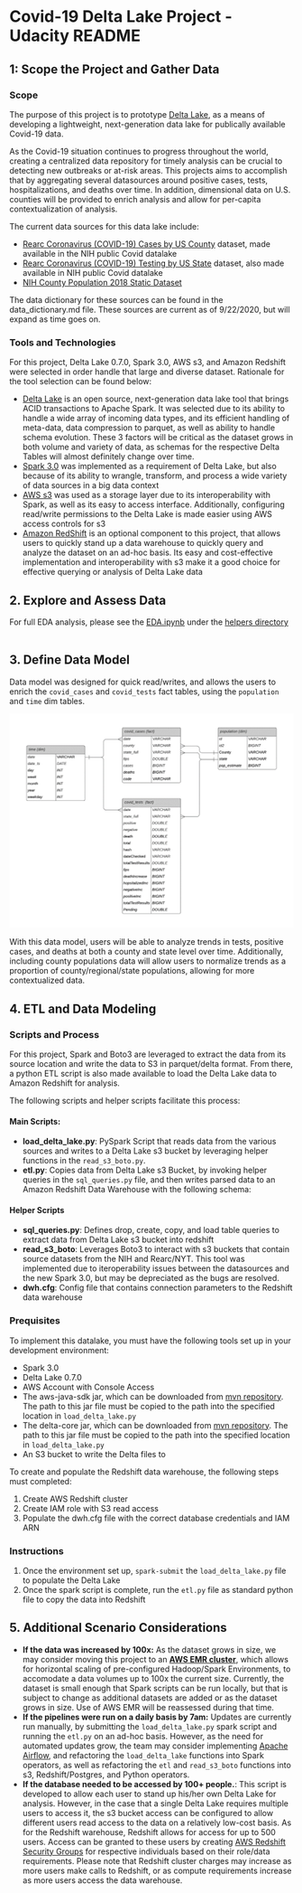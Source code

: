   # Covid-19 Delta Lake Project - Udacity README


## 1: Scope the Project and Gather Data

### Scope
The purpose of this project is to prototype [Delta Lake](https://delta.io/), as a means of developing a lightweight, next-generation data lake for publically available Covid-19 data. 

As the Covid-19 situation continues to progress throughout the world, creating a centralized data repository for timely analysis can be crucial to detecting new outbreaks or at-risk areas. This projects aims to accomplish that by aggregating several datasources around positive cases, tests, hospitalizations, and deaths over time. In addition, dimensional data on U.S. counties will be provided to enrich analysis and allow for per-capita contextualization of analysis.

The current data sources for this data lake include:

- [Rearc Coronavirus (COVID-19) Cases by US County](https://aws.amazon.com/marketplace/pp/Coronavirus-COVID-19-Data-in-the-United-States-The/prodview-jmb464qw2yg74#overview) dataset, made available in the NIH public Covid datalake
- [Rearc Coronavirus (COVID-19) Testing by US State](https://aws.amazon.com/marketplace/pp/Coronavirus-COVID-19-Data-in-the-United-States-The/prodview-jmb464qw2yg74#overview) dataset, also made available in NIH public Covid datalake
- [NIH County Population 2018 Static Dataset](https://dj2taa9i652rf.cloudfront.net/)

The data dictionary for these sources can be found in the data_dictionary.md file. These sources are current as of 9/22/2020, but will expand as time goes on.

### Tools and Technologies
For this project, Delta Lake 0.7.0, Spark 3.0, AWS s3, and Amazon Redshift were selected in order handle that large and diverse dataset. Rationale for the tool selection can be found below:
- [Delta Lake](https://delta.io/) is an open source, next-generation data lake tool that brings ACID transactions to Apache Spark. It was selected due to its ability to handle a wide array of incoming data types, and its efficient handling of meta-data, data compression to parquet, as well as ability to handle schema evolution. These 3 factors will be critical as the dataset grows in both volume and variety of data, as schemas for the respective Delta Tables will almost definitely change over time.
- [Spark 3.0](https://spark.apache.org/docs/latest/) was implemented as a requirement of Delta Lake, but also because of its ability to wrangle, transform, and process a wide variety of data sources in a big data context
- [AWS s3](https://aws.amazon.com/s3/) was used as a storage layer due to its interoperability with Spark, as well as its easy to access interface. Additionally, configuring read/write permissions to the Delta Lake is made easier using AWS access controls for s3
- [Amazon RedShift](https://aws.amazon.com/redshift/) is an optional  component to this project, that allows users to quickly stand up a data warehouse to quickly query and analyze the dataset on an ad-hoc basis. Its easy and cost-effective implementation and interoperability with s3 make it a good choice for effective querying or analysis of Delta Lake data 

## 2. Explore and Assess Data

For full EDA analysis, please see the [EDA.ipynb](https://github.com/bendoan4366/covid_19_delta_lake/blob/master/helpers/EDA.ipynb) under the [helpers directory](https://github.com/bendoan4366/covid_19_delta_lake/tree/master/helpers)
<br>
<br>
## 3. Define Data Model
Data model was designed for quick read/writes, and allows the users to enrich the <code>covid_cases</code> and <code>covid_tests</code> fact tables, using the <code>population</code> and <code>time</code> dim tables. 

![schema](images/warehouse_schema.png)

With this data model, users will be able to analyze trends in tests, positive cases, and deaths at both a county and state level over time. Additionally, including county populations data will allow users to normalize trends as a proportion of county/regional/state populations, allowing for more contextualized data.

## 4. ETL and Data Modeling

### Scripts and Process
For this project, Spark and Boto3 are leveraged to extract the data from its source location and write the data to S3 in parquet/delta format. From there, a python ETL script is also made available to load the Delta Lake data to Amazon Redshift for analysis.

The following scripts and helper scripts facilitate this process:

#### Main Scripts:
- **load_delta_lake.py**: PySpark Script that reads data from the various sources and writes to a Delta Lake s3 bucket by leveraging helper functions in the <code>read_s3_boto.py</code>.
- **etl.py**: Copies data from Delta Lake s3 Bucket, by invoking helper queries in the <code>sql_queries.py</code> file, and then writes parsed data to an Amazon Redshift Data Warehouse with the following schema:

#### Helper Scripts
- **sql_queries.py**: Defines drop, create, copy, and load table queries to extract data from Delta Lake s3 bucket into redshift
- **read_s3_boto**: Leverages Boto3 to interact with s3 buckets that contain source datasets from the NIH and Rearc/NYT. This tool was implemented due to iteroperability issues between the datasources and the new Spark 3.0, but may be depreciated as the bugs are resolved.
- **dwh.cfg**: Config file that contains connection parameters to the Redshift data warehouse

### Prequisites
To implement this datalake, you must have the following tools set up in your development environment:
- Spark 3.0
- Delta Lake 0.7.0
- AWS Account with Console Access
- The aws-java-sdk jar, which can be downloaded from [mvn repository](https://mvnrepository.com/artifact/com.amazonaws/aws-java-sdk). The path to this jar file must be copied to the path into the specified location in <code>load_delta_lake.py</code>
- The delta-core jar, which can be downloaded from [mvn repository](https://mvnrepository.com/artifact/io.delta/delta-core). The path to this jar file must be copied to the path into the specified location in <code>load_delta_lake.py</code>
- An S3 bucket to write the Delta files to

To create and populate the Redshift data warehouse, the following steps must completed:
1. Create AWS Redshift cluster 
2. Create IAM role with S3 read access
3. Populate the dwh.cfg file with the correct database credentials and IAM ARN

### Instructions

1. Once the environment set up, <code>spark-submit</code> the <code>load_delta_lake.py</code> file to populate the Delta Lake
2. Once the spark script is complete, run the <code>etl.py</code> file as standard python file to copy the data into Redshift  

## 5. Additional Scenario Considerations
- **If the data was increased by 100x:** As the dataset grows in size, we may consider moving this project to an [**AWS EMR cluster**](https://aws.amazon.com/emr/), which allows for horizontal scaling of pre-configured Hadoop/Spark Environments, to accomodate a data volumes up to 100x the current size. Currently, the dataset is small enough that Spark scripts can be run locally, but that is subject to change as additional datasets are added or as the dataset grows in size. Use of AWS EMR will be reassessed during that time.
- **If the pipelines were run on a daily basis by 7am:** Updates are currently run manually, by submitting the <code>load_delta_lake.py</code> spark script and running the <code>etl.py</code> on an ad-hoc basis. However, as the need for automated updates grow, the team may consider implementing [Apache Airflow](https://airflow.apache.org/), and refactoring the <code>load_delta_lake</code> functions into Spark operators, as well as refactoring the <code>etl</code> and <code>read_s3_boto</code> functions into s3, Redshift/Postgres, and Python operators.
- **If the database needed to be accessed by 100+ people.**: This script is developed to allow each user to stand up his/her own Delta Lake for analysis. However, in the case that a single Delta Lake requires multiple users to access it, the s3 bucket access can be configured to allow different users read access to the data on a relatively low-cost basis. As for the Redshift warehouse, Redshift allows for access for up to 500 users. Access can be granted to these users by creating [AWS Redshift Security Groups](https://docs.aws.amazon.com/redshift/latest/mgmt/working-with-security-groups.html) for respective individuals based on their role/data requirements. Please note that Redshift cluster charges may increase as more users make calls to Redshift, or as compute requirements increase as more users access the data warehouse. 



